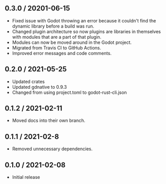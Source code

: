 ## 0.3.0 / 20201-06-15
- Fixed issue with Godot throwing an error because it couldn't find the dynamic library before a build was run.
- Changed plugin architecture so now plugins are libraries in themselves with modules that are a part of that plugin.
- Modules can now be moved around in the Godot project.
- Migrated from Travis CI to GitHub Actions.
- Improved error messages and code comments.

## 0.2.0 / 2021-05-25
- Updated crates
- Updated gdnative to 0.9.3
- Changed from using project.toml to godot-rust-cli.json

## 0.1.2 / 2021-02-11
- Moved docs into their own branch.

## 0.1.1 / 2021-02-8
- Removed unnecessary dependencies.

## 0.1.0 / 2021-02-08
- Initial release